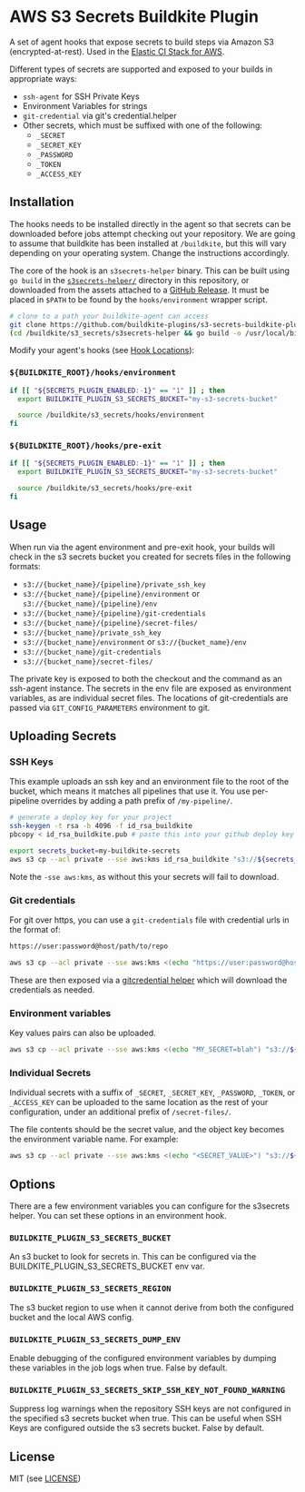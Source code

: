 # AWS S3 Secrets Buildkite Plugin

A set of agent hooks that expose secrets to build steps via Amazon S3 (encrypted-at-rest). Used in the [Elastic CI Stack for AWS](https://github.com/buildkite/elastic-ci-stack-for-aws).

Different types of secrets are supported and exposed to your builds in appropriate ways:

- `ssh-agent` for SSH Private Keys
- Environment Variables for strings
- `git-credential` via git's credential.helper
- Other secrets, which must be suffixed with one of the following:
  - `_SECRET`
  - `_SECRET_KEY`
  - `_PASSWORD`
  - `_TOKEN`
  - `_ACCESS_KEY`

## Installation

The hooks needs to be installed directly in the agent so that secrets can be downloaded before jobs attempt checking out your repository. We are going to assume that buildkite has been installed at `/buildkite`, but this will vary depending on your operating system. Change the instructions accordingly.

The core of the hook is an `s3secrets-helper` binary. This can be built using
`go build` in the [`s3secrets-helper/`](s3secrets-helper) directory in this
repository, or downloaded from the assets attached to a [GitHub Release](https://github.com/buildkite/elastic-ci-stack-s3-secrets-hooks/releases).
It must be placed in `$PATH` to be found by the `hooks/environment` wrapper script.

```bash
# clone to a path your buildkite-agent can access
git clone https://github.com/buildkite-plugins/s3-secrets-buildkite-plugin.git /buildkite/s3_secrets
(cd /buildkite/s3_secrets/s3secrets-helper && go build -o /usr/local/bin/s3secrets-helper)
```

Modify your agent's hooks (see [Hook Locations](https://buildkite.com/docs/agent/v3/hooks#hook-locations)):

### `${BUILDKITE_ROOT}/hooks/environment`

```bash
if [[ "${SECRETS_PLUGIN_ENABLED:-1}" == "1" ]] ; then
  export BUILDKITE_PLUGIN_S3_SECRETS_BUCKET="my-s3-secrets-bucket"

  source /buildkite/s3_secrets/hooks/environment
fi
```

### `${BUILDKITE_ROOT}/hooks/pre-exit`

```bash
if [[ "${SECRETS_PLUGIN_ENABLED:-1}" == "1" ]] ; then
  export BUILDKITE_PLUGIN_S3_SECRETS_BUCKET="my-s3-secrets-bucket"

  source /buildkite/s3_secrets/hooks/pre-exit
fi
```

## Usage

When run via the agent environment and pre-exit hook, your builds will check in the s3 secrets bucket you created for secrets files in the following formats:

- `s3://{bucket_name}/{pipeline}/private_ssh_key`
- `s3://{bucket_name}/{pipeline}/environment` or `s3://{bucket_name}/{pipeline}/env`
- `s3://{bucket_name}/{pipeline}/git-credentials`
- `s3://{bucket_name}/{pipeline}/secret-files/`
- `s3://{bucket_name}/private_ssh_key`
- `s3://{bucket_name}/environment` or `s3://{bucket_name}/env`
- `s3://{bucket_name}/git-credentials`
- `s3://{bucket_name}/secret-files/`


The private key is exposed to both the checkout and the command as an ssh-agent instance.
The secrets in the env file are exposed as environment variables, as are individual secret files.
The locations of git-credentials are passed via `GIT_CONFIG_PARAMETERS` environment to git.

## Uploading Secrets

### SSH Keys

This example uploads an ssh key and an environment file to the root of the bucket, which means it matches all pipelines that use it. You use per-pipeline overrides by adding a path prefix of `/my-pipeline/`.

```bash
# generate a deploy key for your project
ssh-keygen -t rsa -b 4096 -f id_rsa_buildkite
pbcopy < id_rsa_buildkite.pub # paste this into your github deploy key

export secrets_bucket=my-buildkite-secrets
aws s3 cp --acl private --sse aws:kms id_rsa_buildkite "s3://${secrets_bucket}/private_ssh_key"
```

Note the `-sse aws:kms`, as without this your secrets will fail to download.

### Git credentials

For git over https, you can use a `git-credentials` file with credential urls in the format of:

```bash
https://user:password@host/path/to/repo
```

```bash
aws s3 cp --acl private --sse aws:kms <(echo "https://user:password@host/path/to/repo") "s3://${secrets_bucket}/git-credentials"
```

These are then exposed via a [gitcredential helper](https://git-scm.com/docs/gitcredentials) which will download the
credentials as needed.

### Environment variables

Key values pairs can also be uploaded.

```bash
aws s3 cp --acl private --sse aws:kms <(echo "MY_SECRET=blah") "s3://${secrets_bucket}/environment"
```

### Individual Secrets

Individual secrets with a suffix of `_SECRET`, `_SECRET_KEY`, `_PASSWORD`, `_TOKEN`, or `_ACCESS_KEY` can be uploaded to the same location as the rest of your configuration, under an additional prefix of `/secret-files/`.

The file contents should be the secret value, and the object key becomes the environment variable name. For example:

```bash
aws s3 cp --acl private --sse aws:kms <(echo "<SECRET_VALUE>") "s3://${secrets_bucket}/secret-files/SPECIAL_SECRET"
```

## Options

There are a few environment variables you can configure for the s3secrets helper. You can set these options in an environment hook. 

### `BUILDKITE_PLUGIN_S3_SECRETS_BUCKET`

An s3 bucket to look for secrets in. This can be configured via the BUILDKITE_PLUGIN_S3_SECRETS_BUCKET env var. 

### `BUILDKITE_PLUGIN_S3_SECRETS_REGION`

The s3 bucket region to use when it cannot derive from both the configured bucket and the local AWS config.

### `BUILDKITE_PLUGIN_S3_SECRETS_DUMP_ENV`

Enable debugging of the configured environment variables by dumping these variables in the job logs when true. False by default.

### `BUILDKITE_PLUGIN_S3_SECRETS_SKIP_SSH_KEY_NOT_FOUND_WARNING`

Suppress log warnings when the repository SSH keys are not configured in the specified s3 secrets bucket when true. This can be useful when SSH Keys are configured outside the s3 secrets bucket. False by default.


## License

MIT (see [LICENSE](LICENSE))
